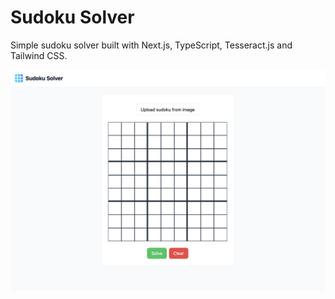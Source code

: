 # Sudoku Solver

Simple sudoku solver built with Next.js, TypeScript, Tesseract.js and Tailwind CSS.

![Sudoku solver](./public/images/solverScreenshot.png)